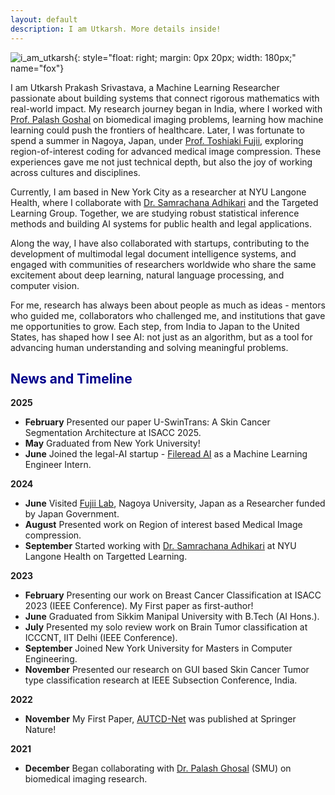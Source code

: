 ```yaml
---
layout: default
description: I am Utkarsh. More details inside!
---
```


<!-- (comment) the image below can be found in img folder of this very project-->
![i_am_utkarsh](./img/people/me.jpg){: style="float: right; margin: 0px 20px; width: 180px;" name="fox"}


I am Utkarsh Prakash Srivastava, a Machine Learning Researcher passionate about building systems that connect rigorous mathematics with real-world impact. My research journey began in India, where I worked with [Prof. Palash Goshal](https://scholar.google.com/citations?user=S1OTcXoAAAAJ&hl=en) on biomedical imaging problems, learning how machine learning could push the frontiers of healthcare. Later, I was fortunate to spend a summer in Nagoya, Japan, under [Prof. Toshiaki Fujii](https://profs.provost.nagoya-u.ac.jp/html/100001881_en.html), exploring region-of-interest coding for advanced medical image compression. These experiences gave me not just technical depth, but also the joy of working across cultures and disciplines.  

Currently, I am based in New York City as a researcher at NYU Langone Health, where I collaborate with [Dr. Samrachana Adhikari](https://samrachana.com/) and the Targeted Learning Group. Together, we are studying robust statistical inference methods and building AI systems for public health and legal applications.  

Along the way, I have also collaborated with startups, contributing to the development of multimodal legal document intelligence systems, and engaged with communities of researchers worldwide who share the same excitement about deep learning, natural language processing, and computer vision.  

For me, research has always been about people as much as ideas - mentors who guided me, collaborators who challenged me, and institutions that gave me opportunities to grow. Each step, from India to Japan to the United States, has shaped how I see AI: not just as an algorithm, but as a tool for advancing human understanding and solving meaningful problems.

## <span style="color:darkblue">News and Timeline </span>
**2025**
* **February** Presented our paper U-SwinTrans: A Skin Cancer Segmentation Architecture at ISACC 2025.
* **May** Graduated from New York University!
* **June** Joined the legal-AI startup - [Fileread AI](https://fileread.com) as a Machine Learning Engineer Intern. 

**2024**
* **June** Visited [Fujii Lab](https://www.fujii.nuee.nagoya-u.ac.jp/research-e.html), Nagoya University, Japan as a Researcher funded by Japan Government. 
* **August** Presented work on Region of interest based Medical Image compression. 
* **September** Started working with [Dr. Samrachana Adhikari](https://samrachana.com/) at NYU Langone Health on Targetted Learning.

**2023**
* **February**  Presenting our work on Breast Cancer Classification at ISACC 2023 (IEEE Conference). My First paper as first-author!
* **June** Graduated from Sikkim Manipal University with B.Tech (AI Hons.). 
* **July** Presented my solo review work on Brain Tumor classification at ICCCNT, IIT Delhi (IEEE Conference).
* **September** Joined New York University for Masters in Computer Engineering. 
* **November** Presented our research on GUI based Skin Cancer Tumor type classification research at IEEE Subsection Conference, India.

**2022**
* **November**  My First Paper, [AUTCD-Net](https://link.springer.com/chapter/10.1007/978-981-19-5090-2_10) was published at Springer Nature!


**2021**
* **December**  Began collaborating with [Dr. Palash Ghosal](https://scholar.google.com/citations?user=S1OTcXoAAAAJ&hl=en) (SMU) on biomedical imaging research.
<!-- * Nov 2020:     Volunteering at EMNLP 2020. -->
<!-- * **June**    Contributing to the [Cuneiform Digital Library Initiative](https://cdli.ucla.edu/) (CDLI) as a part of [GSoC](https://summerofcode.withgoogle.com/)! -->
<!-- * June 2020:    Volunteering at ACL 2020. -->
<!-- * **May**     Joined [LCS2](http://lcs2.iiitd.edu.in/), IIIT-D as a Research Intern. Working on closed-domain misinformation detection across social networks. -->
<!-- * May 2019:     Serving as a Teaching Assistant for the Machine Learning course at Coding Blocks. With [Prateek](http://www.prateeknarang.com/) and [Manu](https://www.manuspillai.in/). -->


<br><br>

<!-- [^1]: Started with [a meek awe-inspired email](https://rachitbansal.github.io/img/danish-email.png)
[^2]: Started with [a message](https://rachitbansal.github.io/img/naomi-discord.jpeg) on [MLC](https://mlcollective.org/)'s Discord channel -->
